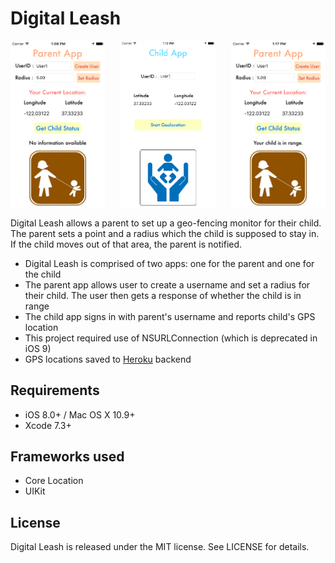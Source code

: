 # Digital Leash

<p align="center">
<img align="left" src="screenshot1.png" height="30%" width="30%" alt=""/>
<img align="center" src="screenshot2.png" height="30%" width="30%" alt=""/>
<img align="right" src="screenshot3.png" height="30%" width="30%" alt=""/>
</p>

Digital Leash allows a parent to set up a geo-fencing monitor for their child. The parent sets a point and a radius which the child is supposed to stay in. If the child moves out of that area, the parent is notified.

- Digital Leash is comprised of two apps: one for the parent and one for the child
- The parent app allows user to create a username and set a radius for their child. The user then gets a response of whether the child is in range
- The child app signs in with parent's username and reports child's GPS location
- This project required use of NSURLConnection (which is deprecated in iOS 9)
- GPS locations saved to [Heroku](http://protected-wildwood-8664.herokuapp.com/) backend

## Requirements

- iOS 8.0+ / Mac OS X 10.9+
- Xcode 7.3+

## Frameworks used

- Core Location
- UIKit

## License

Digital Leash is released under the MIT license. See LICENSE for details.